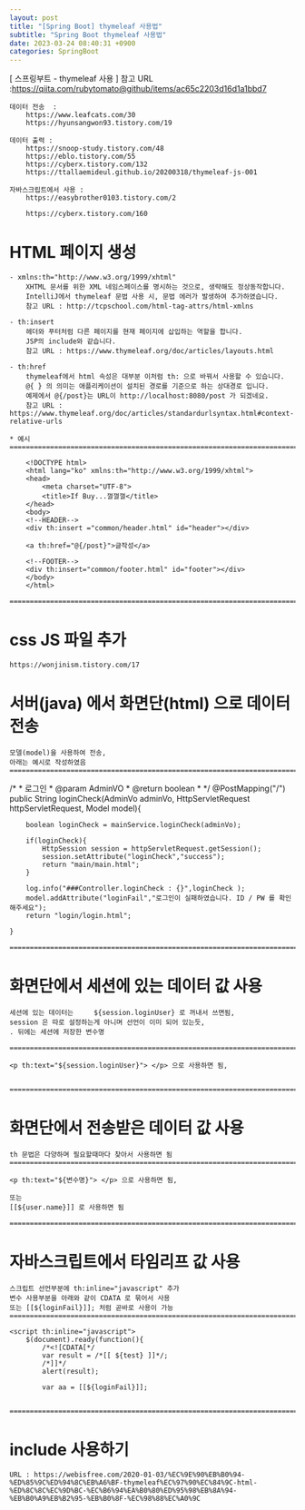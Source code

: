 ```yaml
---
layout: post
title: "[Spring Boot] thymeleaf 사용법"
subtitle: "Spring Boot thymeleaf 사용법"
date: 2023-03-24 08:40:31 +0900
categories: SpringBoot
---
```

[ 스프링부트 - thymeleaf 사용 ]
	참고 URL :https://qiita.com/rubytomato@github/items/ac65c2203d16d1a1bbd7

	데이터 전송  :
		https://www.leafcats.com/30
		https://hyunsangwon93.tistory.com/19

	데이터 출력 : 
		https://snoop-study.tistory.com/48
		https://eblo.tistory.com/55
		https://cyberx.tistory.com/132
		https://ttallaemideul.github.io/20200318/thymeleaf-js-001
	
	자바스크립트에서 사용 : 
		https://easybrother0103.tistory.com/2

		https://cyberx.tistory.com/160

# HTML 페이지 생성
	
	- xmlns:th="http://www.w3.org/1999/xhtml"
		XHTML 문서를 위한 XML 네임스페이스를 명시하는 것으로, 생략해도 정상동작합니다.
		IntelliJ에서 thymeleaf 문법 사용 시, 문법 에러가 발생하여 추가하였습니다.
		참고 URL : http://tcpschool.com/html-tag-attrs/html-xmlns

	- th:insert
		헤더와 푸터처럼 다른 페이지를 현재 페이지에 삽입하는 역할을 합니다. 
		JSP의 include와 같습니다.
		참고 URL : https://www.thymeleaf.org/doc/articles/layouts.html

	- th:href
		thymeleaf에서 html 속성은 대부분 이처럼 th: 으로 바꿔서 사용할 수 있습니다.
		@{ } 의 의미는 애플리케이션이 설치된 경로를 기준으로 하는 상대경로 입니다. 
		예제에서 @{/post}는 URL이 http://localhost:8080/post 가 되겠네요.
		참고 URL : https://www.thymeleaf.org/doc/articles/standardurlsyntax.html#context-relative-urls

	* 예시
	=================================================================================================================

		<!DOCTYPE html>
		<html lang="ko" xmlns:th="http://www.w3.org/1999/xhtml">
		<head>
			<meta charset="UTF-8">
			<title>If Buy...껄껄껄</title>
		</head>
		<body>
		<!--HEADER-->
		<div th:insert ="common/header.html" id="header"></div>

		<a th:href="@{/post}">글작성</a>

		<!--FOOTER-->
		<div th:insert="common/footer.html" id="footer"></div>
		</body>
		</html>

	=================================================================================================================


# css JS 파일 추가

	https://wonjinism.tistory.com/17



# 서버(java) 에서 화면단(html) 으로 데이터 전송

	모델(model)을 사용하여 전송,
	아래는 예시로 작성하였음
	=====================================================================================================================================================

   /*
     * 로그인
     * @param AdminVO
     * @return boolean
     * */
    @PostMapping("/")
    public String loginCheck(AdminVo adminVo, HttpServletRequest httpServletRequest, Model model){

        boolean loginCheck = mainService.loginCheck(adminVo);

        if(loginCheck){
            HttpSession session = httpServletRequest.getSession();
            session.setAttribute("loginCheck","success");
            return "main/main.html";
        }

        log.info("###Controller.loginCheck : {}",loginCheck );
        model.addAttribute("loginFail","로그인이 실패하였습니다. ID / PW 를 확인해주세요");
        return "login/login.html";

    }

	=====================================================================================================================================================

# 화면단에서 세션에 있는 데이터 값 사용
	
	세션에 있는 데이터는 	${session.loginUser} 로 꺼내서 쓰면됨, 
	session 은 따로 설정하는게 아니며 선언이 이미 되어 있는듯,
	. 뒤에는 세션에 저장한 변수명
	
	=====================================================================================================================================================
	
	<p th:text="${session.loginUser}"> </p> 으로 사용하면 됨,
	

	=====================================================================================================================================================



# 화면단에서 전송받은 데이터 값 사용
	
	th 문법은 다양하며 필요할때마다 찾아서 사용하면 됨
	=====================================================================================================================================================

	<p th:text="${변수명}"> </p> 으로 사용하면 됨,

	또는
	[[${user.name}]] 로 사용하면 됨

	=====================================================================================================================================================

# 자바스크립트에서 타임리프 값 사용

	스크립트 선언부분에 th:inline="javascript" 추가
	변수 사용부분을 아래와 같이 CDATA 로 묶어서 사용
	또는 [[${loginFail}]]; 처럼 곧바로 사용이 가능
	=====================================================================================================================================================

    <script th:inline="javascript">
        $(document).ready(function(){
            /*<![CDATA[*/
            var result = /*[[ ${test} ]]*/;
            /*]]*/
            alert(result);

			var aa = [[${loginFail}]];


	=====================================================================================================================================================


# include 사용하기

	URL : https://webisfree.com/2020-01-03/%EC%9E%90%EB%B0%94-%ED%85%9C%ED%94%8C%EB%A6%BF-thymeleaf%EC%97%90%EC%84%9C-html-%ED%8C%8C%EC%9D%BC-%EC%B6%94%EA%B0%80%ED%95%98%EB%8A%94-%EB%B0%A9%EB%B2%95-%EB%B0%8F-%EC%98%88%EC%A0%9C

                                                                                                                                                                                                                                                                                                                                                                                                                                                                                                                                                                                                                                                                                                                                                                                                                                                                                                                                                                                                                                                                                                                                                                                                                                                                                                                                                                                                                                                                                                                                                                                                                                                                                                                                                                                                                                                                                                                                                                                                                                                                                                                                                                                                                                                                                                                                                                                                                                                                                                                                                                                                                                                                                                                                                                                                                                                                                                                                                                                                                                                                                                                                                                                                                                                                                                                                                                                                                                                                                                                                                                                                                                                                                                                                                                                                                                                                                                                                                                                                                                                                                                                                                                                                                                                                                                                                                                                                                                                                                                                                                                                                                                                                                                                                                                                                                                                                                                                                                  
